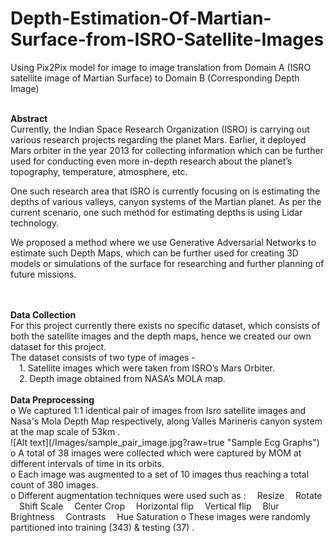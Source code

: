 # Depth-Estimation-Of-Martian-Surface-from-ISRO-Satellite-Images
Using Pix2Pix model for image to image translation from Domain A (ISRO satellite image of Martian Surface) to Domain B (Corresponding Depth Image)

<br>
<b>Abstract</b>
</br>
Currently, the Indian Space Research Organization (ISRO) is carrying out various research projects regarding the planet Mars. Earlier, it deployed Mars orbiter in the year 2013 for collecting information which can be further used for conducting even more in-depth research about the planet’s topography, temperature, atmosphere, etc. 

One such research area that ISRO is currently focusing on is estimating the depths of various valleys, canyon systems of the Martian planet. As per the current scenario, one such method for estimating depths is using Lidar technology. 

We proposed a method where we use Generative Adversarial Networks to estimate such Depth Maps, which can be further used for creating 3D models or simulations of the surface for researching and further planning of future missions.   
</br>

<br>
<b>Data Collection</b>
</br>
For this project currently there exists no specific dataset, which consists of both the satellite images and the depth maps, hence we created our own dataset for this project. 
<br>
The dataset consists of two type of images -<br>
&emsp;1. Satellite images which were taken from ISRO’s Mars Orbiter.<br>
&emsp;2. Depth image obtained from NASA’s MOLA map.<br>

<br>
<b>Data Preprocessing</b>
</br>
o We captured 1:1 identical pair of images from Isro satellite images and Nasa's Mola Depth Map respectively, along Valles Marineris canyon system at the map scale of 53km .<br>
![Alt text](/Images/sample_pair_image.jpg?raw=true "Sample Ecg Graphs")
<br>
o A total of 38 images were collected which were captured by MOM at different intervals of time in its orbits. <br>
o Each image was augmented to a set of 10 images thus reaching a total count of 380 images.<br>
o Different augmentation techniques were used such as :
&emsp;Resize
&emsp;Rotate
&emsp;Shift Scale
&emsp;Center Crop
&emsp;Horizontal flip
&emsp;Vertical flip
&emsp;Blur
&emsp;Brightness
&emsp;Contrasts
&emsp;Hue Saturation 
o These images were randomly partitioned into training (343) & testing (37) .
